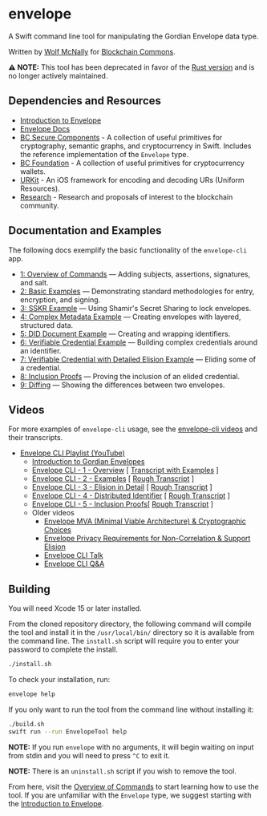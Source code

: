# envelope

A Swift command line tool for manipulating the Gordian Envelope data type.

Written by [Wolf McNally](https://wolfmcnally.com) for [Blockchain Commons](https://blockchaincommons.com/).

**⚠️ NOTE:** This tool has been deprecated in favor of the [Rust version](https://github.com/BlockchainCommons/bc-envelope-cli-rust) and is no longer actively maintained.

## Dependencies and Resources

* [Introduction to Envelope](https://www.blockchaincommons.com/introduction/Envelope-Intro/)
* [Envelope Docs](https://github.com/BlockchainCommons/Gordian/tree/master/Envelope#articles)
* [BC Secure Components](https://github.com/BlockchainCommons/BCSwiftSecureComponents) - A collection of useful primitives for cryptography, semantic graphs, and cryptocurrency in Swift. Includes the reference implementation of the `Envelope` type.
* [BC Foundation](https://github.com/BlockchainCommons/BCSwiftFoundation) - A collection of useful primitives for cryptocurrency wallets.
* [URKit](https://github.com/BlockchainCommons/URKit) - An iOS framework for encoding and decoding URs (Uniform Resources).
* [Research](https://github.com/BlockchainCommons/Research) - Research and proposals of interest to the blockchain community.

## Documentation and Examples

The following docs exemplify the basic functionality of the `envelope-cli` app.

* [1: Overview of Commands](Docs/1-OVERVIEW.md) — Adding subjects, assertions, signatures, and salt.
* [2: Basic Examples](Docs/2-BASIC-EXAMPLES.md) — Demonstrating standard methodologies for entry, encryption, and signing.
* [3: SSKR Example](Docs/3-SSKR-EXAMPLE.md) — Using Shamir's Secret Sharing to lock envelopes.
* [4: Complex Metadata Example](Docs/4-METADATA-EXAMPLE.md) — Creating envelopes with layered, structured data.
* [5: DID Document Example](Docs/5-DID-EXAMPLE.md) — Creating and wrapping identifiers.
* [6: Verifiable Credential Example](Docs/6-VC-RESIDENT-EXAMPLE.md) — Building complex credentials around an identifier.
* [7: Verifiable Credential with Detailed Elision Example](Docs/7-VC-ELISION-EXAMPLE.md) — Eliding some of a credential.
* [8: Inclusion Proofs](Docs/8-INCLUSION-PROOFS.md) — Proving the inclusion of an elided credential.
* [9: Diffing](Docs/9-DIFFING.md) — Showing the differences between two envelopes.

## Videos

For more examples of `envelope-cli` usage, see the [envelope-cli videos](https://github.com/BlockchainCommons/envelope-cli-swift#videos) and their transcripts.

* [Envelope CLI Playlist (YouTube)](https://www.youtube.com/playlist?list=PLCkrqxOY1FbooYwJ7ZhpJ_QQk8Az1aCnG)
  * [Introduction to Gordian Envelopes](https://www.youtube.com/watch?v=OcnpYqHn8NQ)
  * [Envelope CLI - 1 - Overview](https://youtu.be/K2gFTyjbiYk) [ [Transcript with Examples](Transcripts/1-OVERVIEW-TRANSCRIPT.md) ]
  * [Envelope CLI - 2 - Examples](https://youtu.be/K2gFTyjbiYk) [ [Rough Transcript](Transcripts/2-EXAMPLES-TRANSCRIPT.md) ]
  * [Envelope CLI - 3 - Elision in Detail](https://youtu.be/K2gFTyjbiYk) [ [Rough Transcript](Transcripts/3-ELISION-TRANSCRIPT.md) ]
  * [Envelope CLI - 4 - Distributed Identifier](https://youtu.be/K2gFTyjbiYk) [ [Rough Transcript](Transcripts/4-DID-TRANSCRIPT.md) ]
  * [Envelope CLI - 5 - Inclusion Proofs](https://www.youtube.com/watch?v=LUQ-n9EZa0U)[ [Rough Transcript](Transcripts/5-INCLUSION-PROOFS-TRANSCRIPT.md) ]
  * Older videos
    * [Envelope MVA (Minimal Viable Architecture) & Cryptographic Choices](https://www.youtube.com/watch?v=S0deyIHXukk)
    * [Envelope Privacy Requirements for Non-Correlation & Support Elision](https://www.youtube.com/watch?v=ubqKJAizayU)
    * [Envelope CLI Talk](https://www.youtube.com/watch?v=JowheoEIGmE)
    * [Envelope CLI Q&A](https://www.youtube.com/watch?v=2MjcrKLEsSE)

## Building

You will need Xcode 15 or later installed.

From the cloned repository directory, the following command will compile the tool and install it in the `/usr/local/bin/` directory so it is available from the command line. The `install.sh` script will require you to enter your password to complete the install.

```bash
./install.sh
```

To check your installation, run:

```bash
envelope help
```

If you only want to run the tool from the command line without installing it:

```bash
./build.sh
swift run --run EnvelopeTool help
```

**NOTE:** If you run `envelope` with no arguments, it will begin waiting on input from stdin and you will need to press `^C` to exit it.

**NOTE:** There is an `uninstall.sh` script if you wish to remove the tool.

From here, visit the [Overview of Commands](Docs/1-Overview.md) to start learning how to use the tool. If you are unfamiliar with the `Envelope` type, we suggest starting with the [Introduction to Envelope](https://www.blockchaincommons.com/introduction/Envelope-Intro/).

